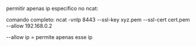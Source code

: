 permitir apenas ip especifico no ncat:


comando completo:
ncat -vnlp 8443 --ssl-key xyz.pem --ssl-cert cert.pem --allow 192.168.0.2


--allow ip = permite apenas esse ip